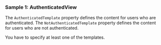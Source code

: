 ### Sample 1: AuthenticatedView

The `AuthenticatedTemplate` property defines the content for users who are authenticated. The `NotAuthenticatedTemplate` property defines the content for users who are not authenticated. 

You have to specify at least one of the templates.